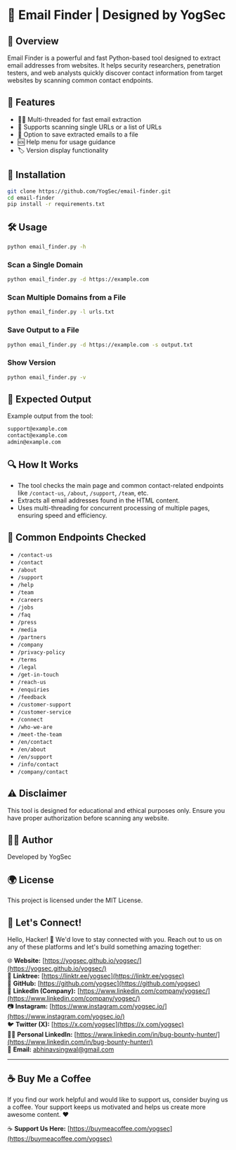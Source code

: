 # 📧 Email Finder | Designed by YogSec

## 📝 Overview
Email Finder is a powerful and fast Python-based tool designed to extract email addresses from websites. It helps security researchers, penetration testers, and web analysts quickly discover contact information from target websites by scanning common contact endpoints.

## 🌟 Features
- 🧑‍💻 Multi-threaded for fast email extraction
- 📄 Supports scanning single URLs or a list of URLs
- 💾 Option to save extracted emails to a file
- 🆘 Help menu for usage guidance
- 🏷️ Version display functionality

## 🚀 Installation
```bash
git clone https://github.com/YogSec/email-finder.git
cd email-finder
pip install -r requirements.txt
```

## 🛠️ Usage
```bash
python email_finder.py -h
```
### Scan a Single Domain
```bash
python email_finder.py -d https://example.com
```
### Scan Multiple Domains from a File
```bash
python email_finder.py -l urls.txt
```
### Save Output to a File
```bash
python email_finder.py -d https://example.com -s output.txt
```
### Show Version
```bash
python email_finder.py -v
```
## 📂 Expected Output
Example output from the tool:
```bash
support@example.com
contact@example.com
admin@example.com
```
## 🔍 How It Works
- The tool checks the main page and common contact-related endpoints like `/contact-us`, `/about`, `/support`, `/team`, etc.
- Extracts all email addresses found in the HTML content.
- Uses multi-threading for concurrent processing of multiple pages, ensuring speed and efficiency.

## 🔗 Common Endpoints Checked
- `/contact-us`
- `/contact`
- `/about`
- `/support`
- `/help`
- `/team`
- `/careers`
- `/jobs`
- `/faq`
- `/press`
- `/media`
- `/partners`
- `/company`
- `/privacy-policy`
- `/terms`
- `/legal`
- `/get-in-touch`
- `/reach-us`
- `/enquiries`
- `/feedback`
- `/customer-support`
- `/customer-service`
- `/connect`
- `/who-we-are`
- `/meet-the-team`
- `/en/contact`
- `/en/about`
- `/en/support`
- `/info/contact`
- `/company/contact`

## ⚠️ Disclaimer
This tool is designed for educational and ethical purposes only. Ensure you have proper authorization before scanning any website.

## 🧑‍💻 Author
Developed by YogSec

## 🌍 License
This project is licensed under the MIT License.

## 🌟 Let's Connect!

Hello, Hacker! 👋 We'd love to stay connected with you. Reach out to us on any of these platforms and let's build something amazing together:

🌐 **Website:** [https://yogsec.github.io/yogsec/](https://yogsec.github.io/yogsec/)  
📜 **Linktree:** [https://linktr.ee/yogsec](https://linktr.ee/yogsec)  
🔗 **GitHub:** [https://github.com/yogsec](https://github.com/yogsec)  
💼 **LinkedIn (Company):** [https://www.linkedin.com/company/yogsec/](https://www.linkedin.com/company/yogsec/)  
📷 **Instagram:** [https://www.instagram.com/yogsec.io/](https://www.instagram.com/yogsec.io/)  
🐦 **Twitter (X):** [https://x.com/yogsec](https://x.com/yogsec)  
👨‍💼 **Personal LinkedIn:** [https://www.linkedin.com/in/bug-bounty-hunter/](https://www.linkedin.com/in/bug-bounty-hunter/)  
📧 **Email:** abhinavsingwal@gmail.com

---

## ☕ Buy Me a Coffee

If you find our work helpful and would like to support us, consider buying us a coffee. Your support keeps us motivated and helps us create more awesome content. ❤️

☕ **Support Us Here:** [https://buymeacoffee.com/yogsec](https://buymeacoffee.com/yogsec)
